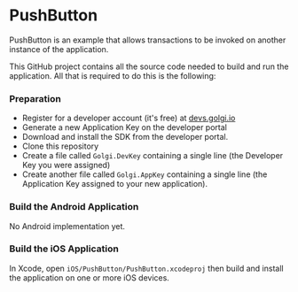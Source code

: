 # PushButton
PushButton is an example that allows transactions to be invoked on another instance of the application.

This GitHub project contains all the source code needed to build and
run the application. All that is required to do this is the following:
### Preparation

* Register for a developer account (it's free) at [devs.golgi.io](https://devs.golgi.io)
* Generate a new Application Key on the developer portal
* Download and install the SDK from the developer portal.
* Clone this repository
* Create a file called ```Golgi.DevKey``` containing a single line (the Developer Key you were assigned)
* Create another file called ```Golgi.AppKey``` containing a single line (the Application Key assigned to your new application).


### Build the Android Application
No Android implementation yet.

### Build the iOS Application

In Xcode, open ```iOS/PushButton/PushButton.xcodeproj``` then build and install
the application on one or more iOS devices.


